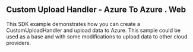 ## Custom Upload Handler - Azure To Azure . Web
This SDK example demonstrates how you can create a CustomUploadHandler and upload data to Azure. This sample could be used as a base and with some modifications to upload data to other cloud providers.

[//]: <keywords: customuploadhandler>